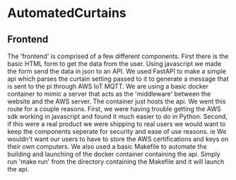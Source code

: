 # AutomatedCurtains

## Frontend
The 'frontend' is comprised of a few different components. First there is the basic HTML form to get the data from the user.
Using javascript we made the form send the data in json to an API. We used FastAPI to make a simple api which parses the curtain
setting passed to it to generate a message that is sent to the pi through AWS IoT MQTT.
We are using a basic docker container to mimic a server that acts as the 'middleware' between the website and the AWS server. The 
container just hosts the api. We went this route for a couple reasons. First, we were having trouble getting the AWS sdk working in
javascript and found it much easier to do in Python. Second, if this were a real product we were shipping to real users we would want
to keep the components seperate for security and ease of use reasons. ie We wouldn't want our users to have to store the AWS certifications
and keys on their own computers.
We also used a basic Makefile to automate the building and launching of the docker container containing the api. Simply run 'make run' from
the directory containing the Makefile and it will launch the api.